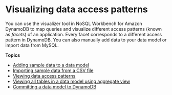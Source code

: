 # Visualizing data access patterns<a name="workbench.Visualizer"></a>

You can use the visualizer tool in NoSQL Workbench for Amazon DynamoDB to map queries and visualize different access patterns \(known as *facets*\) of an application\. Every facet corresponds to a different access pattern in DynamoDB\. You can also manually add data to your data model or import data from MySQL\.

**Topics**
+ [Adding sample data to a data model](workbench.Visualizer.AddData.md)
+ [Importing sample data from a CSV file](workbench.Visualizer.ImportCSV.md)
+ [Viewing data access patterns](workbench.Visualizer.Facets.md)
+ [Viewing all tables in a data model using aggregate view](workbench.Visualizer.AggregateView.md)
+ [Committing a data model to DynamoDB](workbench.Visualizer.Commit.md)